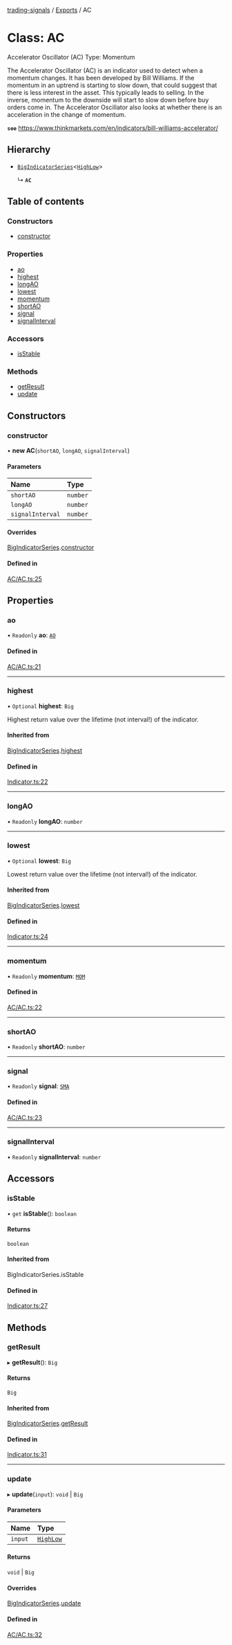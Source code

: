 [trading-signals](../README.md) / [Exports](../modules.md) / AC

# Class: AC

Accelerator Oscillator (AC) Type: Momentum

The Accelerator Oscillator (AC) is an indicator used to detect when a momentum changes. It has been developed by Bill Williams. If the momentum in an uptrend is starting to slow down, that could suggest that there is less interest in the asset. This typically leads to selling. In the inverse, momentum to the downside will start to slow down before buy orders come in. The Accelerator Oscillator also looks at whether there is an acceleration in the change of momentum.

**`see`** https://www.thinkmarkets.com/en/indicators/bill-williams-accelerator/

## Hierarchy

- [`BigIndicatorSeries`](BigIndicatorSeries.md)<[`HighLow`](../modules.md#highlow)\>

  ↳ **`AC`**

## Table of contents

### Constructors

- [constructor](AC.md#constructor)

### Properties

- [ao](AC.md#ao)
- [highest](AC.md#highest)
- [longAO](AC.md#longao)
- [lowest](AC.md#lowest)
- [momentum](AC.md#momentum)
- [shortAO](AC.md#shortao)
- [signal](AC.md#signal)
- [signalInterval](AC.md#signalinterval)

### Accessors

- [isStable](AC.md#isstable)

### Methods

- [getResult](AC.md#getresult)
- [update](AC.md#update)

## Constructors

### constructor

• **new AC**(`shortAO`, `longAO`, `signalInterval`)

#### Parameters

| Name             | Type     |
| :--------------- | :------- |
| `shortAO`        | `number` |
| `longAO`         | `number` |
| `signalInterval` | `number` |

#### Overrides

[BigIndicatorSeries](BigIndicatorSeries.md).[constructor](BigIndicatorSeries.md#constructor)

#### Defined in

[AC/AC.ts:25](https://github.com/bennycode/trading-signals/blob/95cb489/src/AC/AC.ts#L25)

## Properties

### ao

• `Readonly` **ao**: [`AO`](AO.md)

#### Defined in

[AC/AC.ts:21](https://github.com/bennycode/trading-signals/blob/95cb489/src/AC/AC.ts#L21)

---

### highest

• `Optional` **highest**: `Big`

Highest return value over the lifetime (not interval!) of the indicator.

#### Inherited from

[BigIndicatorSeries](BigIndicatorSeries.md).[highest](BigIndicatorSeries.md#highest)

#### Defined in

[Indicator.ts:22](https://github.com/bennycode/trading-signals/blob/95cb489/src/Indicator.ts#L22)

---

### longAO

• `Readonly` **longAO**: `number`

---

### lowest

• `Optional` **lowest**: `Big`

Lowest return value over the lifetime (not interval!) of the indicator.

#### Inherited from

[BigIndicatorSeries](BigIndicatorSeries.md).[lowest](BigIndicatorSeries.md#lowest)

#### Defined in

[Indicator.ts:24](https://github.com/bennycode/trading-signals/blob/95cb489/src/Indicator.ts#L24)

---

### momentum

• `Readonly` **momentum**: [`MOM`](MOM.md)

#### Defined in

[AC/AC.ts:22](https://github.com/bennycode/trading-signals/blob/95cb489/src/AC/AC.ts#L22)

---

### shortAO

• `Readonly` **shortAO**: `number`

---

### signal

• `Readonly` **signal**: [`SMA`](SMA.md)

#### Defined in

[AC/AC.ts:23](https://github.com/bennycode/trading-signals/blob/95cb489/src/AC/AC.ts#L23)

---

### signalInterval

• `Readonly` **signalInterval**: `number`

## Accessors

### isStable

• `get` **isStable**(): `boolean`

#### Returns

`boolean`

#### Inherited from

BigIndicatorSeries.isStable

#### Defined in

[Indicator.ts:27](https://github.com/bennycode/trading-signals/blob/95cb489/src/Indicator.ts#L27)

## Methods

### getResult

▸ **getResult**(): `Big`

#### Returns

`Big`

#### Inherited from

[BigIndicatorSeries](BigIndicatorSeries.md).[getResult](BigIndicatorSeries.md#getresult)

#### Defined in

[Indicator.ts:31](https://github.com/bennycode/trading-signals/blob/95cb489/src/Indicator.ts#L31)

---

### update

▸ **update**(`input`): `void` \| `Big`

#### Parameters

| Name    | Type                               |
| :------ | :--------------------------------- |
| `input` | [`HighLow`](../modules.md#highlow) |

#### Returns

`void` \| `Big`

#### Overrides

[BigIndicatorSeries](BigIndicatorSeries.md).[update](BigIndicatorSeries.md#update)

#### Defined in

[AC/AC.ts:32](https://github.com/bennycode/trading-signals/blob/95cb489/src/AC/AC.ts#L32)
